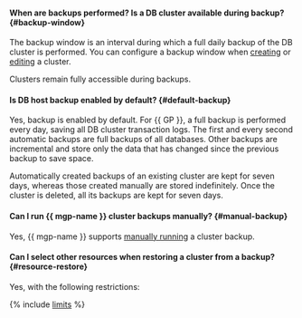 #### When are backups performed? Is a DB cluster available during backup? {#backup-window}

The backup window is an interval during which a full daily backup of the DB cluster is performed. You can configure a backup window when [creating](../../managed-greenplum/operations/cluster-create.md) or [editing](../../managed-greenplum/operations/update.md) a cluster.

Clusters remain fully accessible during backups.

#### Is DB host backup enabled by default? {#default-backup}

Yes, backup is enabled by default. For {{ GP }}, a full backup is performed every day, saving all DB cluster transaction logs. The first and every second automatic backups are full backups of all databases. Other backups are incremental and store only the data that has changed since the previous backup to save space.

Automatically created backups of an existing cluster are kept for seven days, whereas those created manually are stored indefinitely. Once the cluster is deleted, all its backups are kept for seven days.

#### Can I run {{ mgp-name }} cluster backups manually? {#manual-backup}

Yes, {{ mgp-name }} supports [manually running](../../managed-greenplum/operations/cluster-backups.md#create-backup) a cluster backup.

#### Can I select other resources when restoring a cluster from a backup? {#resource-restore}

Yes, with the following restrictions:

{% include [limits](../../_includes/mdb/mgp/restore-limits.md) %}
